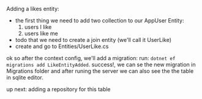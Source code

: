 Adding a likes entity:
* the first thing we need to add  two collection to our AppUser Entity:
    1. users I like
    2. users like me
* todo that we need to create a join entity (we'll call it UserLike)
* create and go to Entities/UserLike.cs

ok so after the context config, we'll add a migration:
run: `dotnet ef migrations add LikeEntityAdded`.
success!, we can se the new migration in Migrations folder and after runing the server we can also see the the table in sqlite editor.

up next: adding a repository for this table